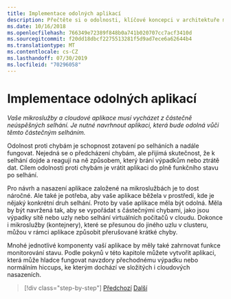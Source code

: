 ```yaml
---
title: Implementace odolných aplikací
description: Přečtěte si o odolnosti, klíčové koncepci v architektuře mikroslužeb. Musíte znát, jak plynule řešit přechodné chyby, protože k nim dojde.
ms.date: 10/16/2018
ms.openlocfilehash: 766349e72389f848b0a741b020707cc7acf3410d
ms.sourcegitcommit: f20dd18dbcf2275513281f5d9ad7ece6a62644b4
ms.translationtype: MT
ms.contentlocale: cs-CZ
ms.lasthandoff: 07/30/2019
ms.locfileid: "70296058"
---
```

# <a name="implement-resilient-applications"></a>Implementace odolných aplikací

*Vaše mikroslužby a cloudové aplikace musí vycházet z částečně neúspěšných selhání. Je nutné navrhnout aplikaci, která bude odolná vůči těmto částečným selháním.*

Odolnost proti chybám je schopnost zotavení po selháních a nadále fungovat. Nejedná se o předcházení chybám, ale přijímá skutečnost, že k selhání dojde a reagují na ně způsobem, který brání výpadkům nebo ztrátě dat. Cílem odolnosti proti chybám je vrátit aplikaci do plně funkčního stavu po selhání.

Pro návrh a nasazení aplikace založené na mikroslužbách je to dost náročné. Ale také je potřeba, aby vaše aplikace běžela v prostředí, kde je nějaký konkrétní druh selhání. Proto by vaše aplikace měla být odolná. Měla by být navržená tak, aby se vypořádat s částečnými chybami, jako jsou výpadky sítě nebo uzly nebo selhání virtuálních počítačů v cloudu. Dokonce i mikroslužby (kontejnery), které se přesunou do jiného uzlu v clusteru, můžou v rámci aplikace způsobit přerušované krátké chyby.

Mnohé jednotlivé komponenty vaší aplikace by měly také zahrnovat funkce monitorování stavu. Podle pokynů v této kapitole můžete vytvořit aplikaci, která může hladce fungovat navzdory přechodnému výpadku nebo normálním hiccups, ke kterým dochází ve složitých i cloudových nasazeních.

>[!div class="step-by-step"]
>[Předchozí](../microservice-ddd-cqrs-patterns/microservice-application-layer-implementation-web-api.md)
>[Další](handle-partial-failure.md)
